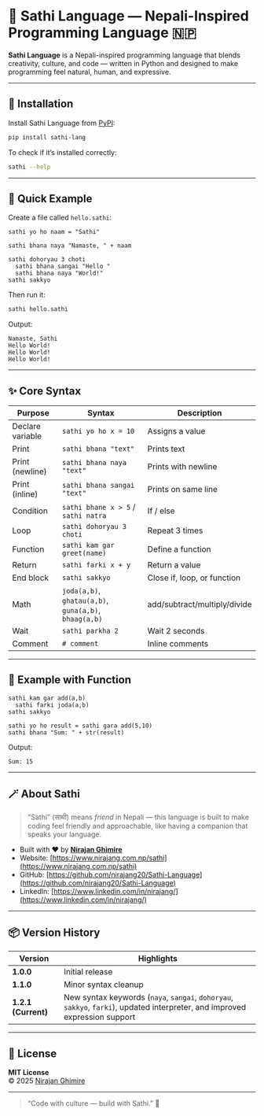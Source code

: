 # 🪷 Sathi Language — Nepali-Inspired Programming Language 🇳🇵

**Sathi Language** is a Nepali-inspired programming language that blends creativity, culture, and code — written in Python and designed to make programming feel natural, human, and expressive.

---

## 🚀 Installation

Install Sathi Language from [PyPI](https://pypi.org/project/sathi-lang/):

```bash
pip install sathi-lang
```

To check if it’s installed correctly:
```bash
sathi --help
```

---

## 🧠 Quick Example

Create a file called `hello.sathi`:

```sathi
sathi yo ho naam = "Sathi"

sathi bhana naya "Namaste, " + naam

sathi dohoryau 3 choti
  sathi bhana sangai "Hello "
  sathi bhana naya "World!"
sathi sakkyo
```

Then run it:
```bash
sathi hello.sathi
```

Output:
```
Namaste, Sathi
Hello World!
Hello World!
Hello World!
```

---

## ✨ Core Syntax

| Purpose | Syntax | Description |
|----------|---------|-------------|
| Declare variable | `sathi yo ho x = 10` | Assigns a value |
| Print | `sathi bhana "text"` | Prints text |
| Print (newline) | `sathi bhana naya "text"` | Prints with newline |
| Print (inline) | `sathi bhana sangai "text"` | Prints on same line |
| Condition | `sathi bhane x > 5` / `sathi natra` | If / else |
| Loop | `sathi dohoryau 3 choti` | Repeat 3 times |
| Function | `sathi kam gar greet(name)` | Define a function |
| Return | `sathi farki x + y` | Return a value |
| End block | `sathi sakkyo` | Close if, loop, or function |
| Math | `joda(a,b)`, `ghatau(a,b)`, `guna(a,b)`, `bhaag(a,b)` | add/subtract/multiply/divide |
| Wait | `sathi parkha 2` | Wait 2 seconds |
| Comment | `# comment` | Inline comments |

---

## 🧮 Example with Function

```sathi
sathi kam gar add(a,b)
  sathi farki joda(a,b)
sathi sakkyo

sathi yo ho result = sathi gara add(5,10)
sathi bhana "Sum: " + str(result)
```

Output:
```
Sum: 15
```

---

## 🪄 About Sathi

> “Sathi” (साथी) means *friend* in Nepali — this language is built to make coding feel friendly and approachable, like having a companion that speaks your language.

- Built with ❤️ by [**Nirajan Ghimire**](https://www.nirajang.com.np)
- Website: [https://www.nirajang.com.np/sathi](https://www.nirajang.com.np/sathi)
- GitHub: [https://github.com/nirajang20/Sathi-Language](https://github.com/nirajang20/Sathi-Language)
- LinkedIn: [https://www.linkedin.com/in/nirajang/](https://www.linkedin.com/in/nirajang/)

---

## 📦 Version History

| Version | Highlights |
|----------|-------------|
| **1.0.0** | Initial release |
| **1.1.0** | Minor syntax cleanup |
| **1.2.1 (Current)** | New syntax keywords (`naya`, `sangai`, `dohoryau`, `sakkyo`, `farki`), updated interpreter, and improved expression support |

---

## 🧩 License

**MIT License**  
© 2025 [Nirajan Ghimire](https://www.nirajang.com.np)

---

> “Code with culture — build with Sathi.” 🌸
